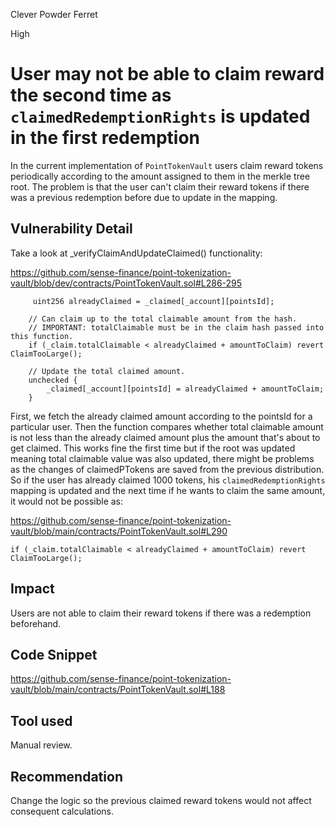 Clever Powder Ferret

High

# User may not be able to claim reward the second time as `claimedRedemptionRights` is updated in the first redemption

In the current implementation of `PointTokenVault` users claim reward tokens periodically according to the amount assigned to them in the merkle tree root. The problem is that the user can't claim their reward tokens if there was a previous redemption before due to update in the mapping.

## Vulnerability Detail

Take a look at _verifyClaimAndUpdateClaimed() functionality:

https://github.com/sense-finance/point-tokenization-vault/blob/dev/contracts/PointTokenVault.sol#L286-295

         uint256 alreadyClaimed = _claimed[_account][pointsId];

        // Can claim up to the total claimable amount from the hash.
        // IMPORTANT: totalClaimable must be in the claim hash passed into this function.
        if (_claim.totalClaimable < alreadyClaimed + amountToClaim) revert ClaimTooLarge();

        // Update the total claimed amount.
        unchecked {
            _claimed[_account][pointsId] = alreadyClaimed + amountToClaim;
        }

First, we fetch the already claimed amount according to the pointsId for a particular user. Then the function compares whether total claimable amount is not less than the already claimed amount plus the amount that's about to get claimed. This works fine the first time but if the root was updated meaning total claimable value was also updated, there might be problems as the changes of claimedPTokens are saved from the previous distribution. So if the user has already claimed 1000 tokens,  his `claimedRedemptionRights` mapping is updated and the next time if he wants to claim the same amount, it would not be possible as:

https://github.com/sense-finance/point-tokenization-vault/blob/main/contracts/PointTokenVault.sol#L290
```solidity
if (_claim.totalClaimable < alreadyClaimed + amountToClaim) revert ClaimTooLarge();
```


## Impact

Users are not able to claim their reward tokens if there was a redemption beforehand.

## Code Snippet

https://github.com/sense-finance/point-tokenization-vault/blob/main/contracts/PointTokenVault.sol#L188

## Tool used

Manual review.

## Recommendation

Change the logic so the previous claimed reward tokens would not affect consequent calculations.